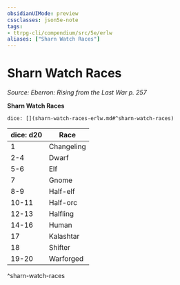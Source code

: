 ```yaml
---
obsidianUIMode: preview
cssclasses: json5e-note
tags:
- ttrpg-cli/compendium/src/5e/erlw
aliases: ["Sharn Watch Races"]
---
```

# Sharn Watch Races
*Source: Eberron: Rising from the Last War p. 257* 

**Sharn Watch Races**

`dice: [](sharn-watch-races-erlw.md#^sharn-watch-races)`

| dice: d20 | Race |
|-----------|------|
| 1 | Changeling |
| 2-4 | Dwarf |
| 5-6 | Elf |
| 7 | Gnome |
| 8-9 | Half-elf |
| 10-11 | Half-orc |
| 12-13 | Halfling |
| 14-16 | Human |
| 17 | Kalashtar |
| 18 | Shifter |
| 19-20 | Warforged |
^sharn-watch-races